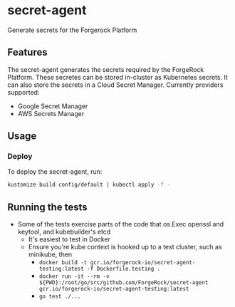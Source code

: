 # secret-agent

Generate secrets for the Forgerock Platform

## Features

The secret-agent generates the secrets required by the ForgeRock Platform. These secretes can be stored in-cluster as Kubernetes secrets. It can also store the secrets in a Cloud Secret Manager. Currently providers supported:

* Google Secret Manager
* AWS Secrets Manager

## Usage

### Deploy

To deploy the secret-agent, run:

```bash
kustomize build config/default | kubectl apply -f -
```

## Running the tests

* Some of the tests exercise parts of the code that os.Exec openssl and keytool, and kubebuilder's etcd
  * It's easiest to test in Docker
  * Ensure you're kube context is hooked up to a test cluster, such as minikube, then
    * `docker build -t gcr.io/forgerock-io/secret-agent-testing:latest -f Dockerfile.testing .`
    * `docker run -it --rm -v ${PWD}:/root/go/src/github.com/ForgeRock/secret-agent gcr.io/forgerock-io/secret-agent-testing:latest`
    * `go test ./...`

